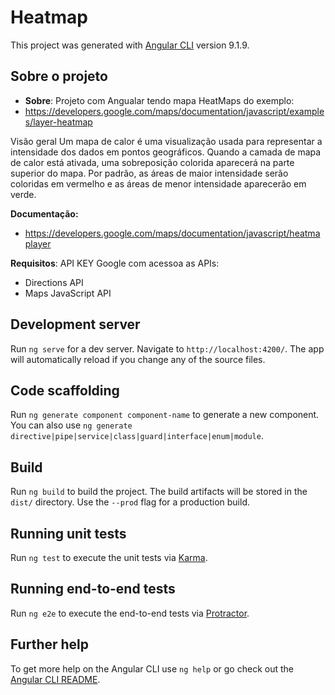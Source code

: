 # Heatmap

This project was generated with [Angular CLI](https://github.com/angular/angular-cli) version 9.1.9.

## Sobre o projeto 
- **Sobre**: Projeto com Angualar tendo mapa HeatMaps do exemplo:
- https://developers.google.com/maps/documentation/javascript/examples/layer-heatmap


Visão geral
Um mapa de calor é uma visualização usada para representar a intensidade dos dados em pontos geográficos. Quando a camada de mapa de calor está ativada, uma sobreposição colorida aparecerá na parte superior do mapa. Por padrão, as áreas de maior intensidade serão coloridas em vermelho e as áreas de menor intensidade aparecerão em verde.

**Documentação:**
- https://developers.google.com/maps/documentation/javascript/heatmaplayer



**Requisitos**: API KEY Google com acessoa as APIs:
-   Directions API
- Maps JavaScript API

## Development server

Run `ng serve` for a dev server. Navigate to `http://localhost:4200/`. The app will automatically reload if you change any of the source files.

## Code scaffolding

Run `ng generate component component-name` to generate a new component. You can also use `ng generate directive|pipe|service|class|guard|interface|enum|module`.

## Build

Run `ng build` to build the project. The build artifacts will be stored in the `dist/` directory. Use the `--prod` flag for a production build.

## Running unit tests

Run `ng test` to execute the unit tests via [Karma](https://karma-runner.github.io).

## Running end-to-end tests

Run `ng e2e` to execute the end-to-end tests via [Protractor](http://www.protractortest.org/).

## Further help

To get more help on the Angular CLI use `ng help` or go check out the [Angular CLI README](https://github.com/angular/angular-cli/blob/master/README.md).
